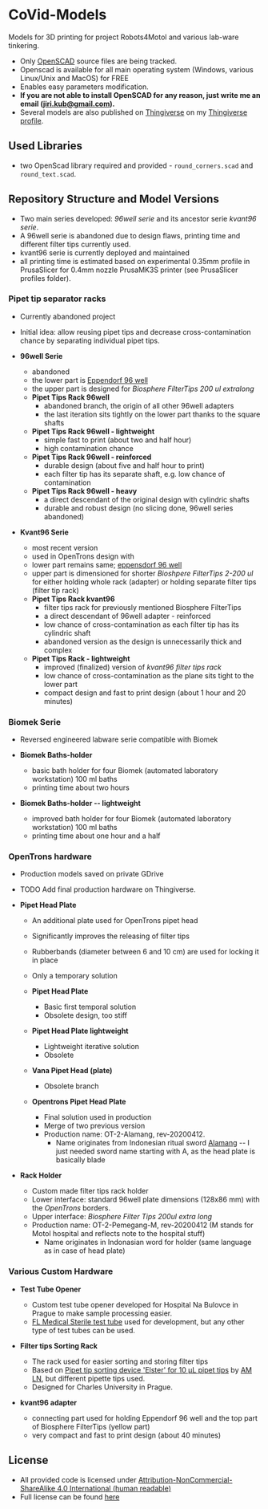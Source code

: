 # CoVid-Models

Models for 3D printing for project Robots4Motol and various lab-ware tinkering.
- Only [OpenSCAD](https://www.openscad.org/) source files are being tracked.
- Openscad is available for all main operating system (Windows, various Linux/Unix and MacOS) for FREE
- Enables easy parameters modification.
- **If you are not able to install OpenSCAD for any reason, just write me an email (jiri.kub@gmail.com).**
- Several models are also published on [Thingiverse](https://www.thingiverse.com/) on my [Thingiverse profile](https://www.thingiverse.com/Kvant/about).

## Used Libraries
- two OpenScad library required and provided - `round_corners.scad` and `round_text.scad`.

## Repository Structure and Model Versions
- Two main series developed: _96well serie_ and its ancestor serie _kvant96 serie_.
- A 96well serie is abandoned due to design flaws, printing time and different filter tips currently used.
- kvant96 serie is currently deployed and maintained
- all printing time is estimated based on experimental 0.35mm profile in PrusaSlicer for 0.4mm nozzle PrusaMK3S printer (see PrusaSlicer profiles folder).

### **Pipet tip separator racks**

- Currently abandoned project
- Initial idea: allow reusing pipet tips and decrease cross-contamination chance by separating individual pipet tips.

- **96well Serie**
  - abandoned
  - the lower part is [Eppendorf  96 well](https://www.eppendorf.com/product-media/doc/en/105601_Marketing-Manual/Eppendorf_Consumables_Technical-data_Deepwell-Plate-96-2000_Eppendorf-Deepwell-Plate-96-2000-uL.pdf)
  - the upper part is designed for _Biosphere FilterTips 200 ul extralong_
  - **Pipet Tips Rack 96well**
      - abandoned branch, the origin of all other 96well adapters
      - the last iteration sits tightly on the lower part thanks to the square shafts
  - **Pipet Tips Rack 96well - lightweight**
      - simple fast to print (about two and half hour)
      - high contamination chance
  - **Pipet Tips Rack 96well - reinforced**
      - durable design (about five and half hour to print)
      - each filter tip has its separate shaft, e.g. low chance of contamination
  - **Pipet Tips Rack 96well - heavy**
      - a direct descendant of the original design with cylindric shafts
      - durable and robust design (no slicing done, 96well series abandoned)

- **Kvant96 Serie** 
   - most recent version
   - used in OpenTrons design with 
   - lower part remains same; [eppensdorf 96 well](https://www.eppendorf.com/product-media/doc/en/105601_Marketing-Manual/Eppendorf_Consumables_Technical-data_Deepwell-Plate-96-2000_Eppendorf-Deepwell-Plate-96-2000-uL.pdf)
   - upper part is dimensioned for shorter _Bioshpere FilterTips 2-200 ul_ for either holding whole rack (adapter) or holding separate filter tips (filter tip rack)
   - **Pipet Tips Rack kvant96**
     - filter tips rack for previously mentioned Biosphere FilterTips
     - a direct descendant of 96well adapter - reinforced
     - low chance of cross-contamination as each filter tip has its cylindric shaft
     - abandoned version as the design is unnecessarily thick and complex
   - **Pipet Tips Rack - lightweight**
     - improved (finalized) version of _kvant96 filter tips rack_
     - low chance of cross-contamination as the plane sits tight to the lower part
     - compact design and fast to print design (about 1 hour and 20 minutes)

### Biomek Serie
 - Reversed engineered labware serie compatible with Biomek

 - **Biomek Baths-holder**
   - basic bath holder for four Biomek (automated laboratory workstation) 100 ml baths
   - printing time about two hours
 
 - **Biomek Baths-holder -- lightweight**
   - improved bath holder for four Biomek (automated laboratory workstation) 100 ml baths
   - printing time about one hour and a half


### OpenTrons hardware
 - Production models saved on private GDrive
 - TODO Add final production hardware on Thingiverse.

 - **Pipet Head Plate**
   - An additional plate used for OpenTrons pipet head
   - Significantly improves the releasing of filter tips
   - Rubberbands (diameter between 6 and 10 cm) are used for locking it in place
   - Only a temporary solution

   - **Pipet Head Plate**
     - Basic first temporal solution
     - Obsolete design, too stiff
   
   - **Pipet Head Plate lightweight**
     - Lightweight iterative solution
     - Obsolete

   - **Vana Pipet Head (plate)**
     - Obsolete branch

   - **Opentrons Pipet Head Plate**
     - Final solution used in production
     - Merge of two previous version
     - Production name: OT-2-Alamang, rev-20200412.
        - Name originates from Indonesian ritual sword [Alamang](https://en.wikipedia.org/wiki/Alamang) -- I just needed sword name starting with A, as the head plate is basically blade
  
 - **Rack Holder**
   - Custom made filter tips rack holder
   - Lower interface: standard 96well plate dimensions (128x86 mm) with the _OpenTrons_ borders.
   - Upper interface: _Biosphere Filter Tips 200ul extra long_
   - Production name: OT-2-Pemegang-M, rev-20200412 (M stands for Motol hospital and reflects note to the hospital stuff)
      - Name originates in Indonasian word for holder (same language as in case of head plate)


### Various Custom Hardware
 - **Test Tube Opener**
   - Custom test tube opener developed for Hospital Na Bulovce in Prague to make sample processing easier.
   - [FL Medical Sterile test tube](https://www.flmedical.com/test-tubes/test-tubes-with-cap/) used for development, but any other type of test tubes can be used.

 - **Filter tips Sorting Rack**
   - The rack used for easier sorting and storing filter tips
   - Based on [Pipet tip sorting device 'Elster' for 10 µL pipet tips](https://www.thingiverse.com/thing:4256563) by [AM LN](https://www.thingiverse.com/Easylabsolutions/about), but different pipette tips used.
   - Designed for Charles University in Prague.

- **kvant96 adapter**
   - connecting part used for holding Eppendorf 96 well and the top part of Biosphere FilterTips (yellow part)
   - very compact and fast to print design (about 40 minutes)
 

## License
- All provided code is licensed under [Attribution-NonCommercial-ShareAlike 4.0 International (human readable)](https://creativecommons.org/licenses/by-nc-sa/4.0/)
- Full license can be found [here](https://creativecommons.org/licenses/by-nc-sa/4.0/legalcode)
